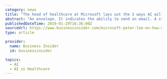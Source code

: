 ```yaml
---
category: news
title: "The head of healthcare at Microsoft lays out the 3 ways AI will actually transform healthcare"
abstract: "An envelope. It indicates the ability to send an email. A stylized bird with an open mouth, tweeting. The letter F. A stylized letter F. The word \"in\". An image of a chain link. It symobilizes a website link url. Three evenly spaced dots forming an ..."
publishedDateTime: 2019-01-29T16:36:00Z
sourceUrl: https://www.businessinsider.com/microsoft-peter-lee-on-how-ai-will-actually-transform-healthcare-2019-1
type: article

provider:
  name: Business Insider
  id: businessinsider

topics:
  - AI
  - AI in Healthcare
---
```

